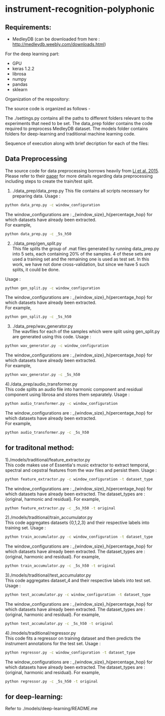 # instrument-recognition-polyphonic
## Requirements: 
* MedleyDB (can be downloaded from here : http://medleydb.weebly.com/downloads.html)

For the deep learning part:
* GPU 
* keras 1.2.2
* librosa
* numpy
* pandas
* sklearn

Organization of the respository:  

The source code is organized as follows -  

The ./settings.py contains all the paths to different folders relevant to the experiments that need to be set. The data_prep folder contains the code required to preprocess MedleyDB dataset. The models folder contains folders for deep-learning and traditional machine learning code.

Sequence of execution along with brief decription for each of the files:  

## Data Preprocessing  
The source code for data preprocessing borrows heavily from [Li et al. 2015](https://github.com/glennq/instrument-recognition). Please refer to their [paper](https://arxiv.org/pdf/1511.05520.pdf) for more details regarding data preprocessing including steps to create the train/test split.

1) ./data_prep/data_prep.py 
This file contains all scripts necessary for preparing data.
Usage :
```bash
python data_prep.py -c window_configuration
```
The window_configurations are : _{window_size}_h{percentage_hop} for which datasets have already been extracted.  
For example,
```bash
python data_prep.py -c _5s_h50

```

2) ./data_prep/gen_split.py  
This file splits the group of .mat files generated by running data_prep.py into 5 sets, each containing 20% of the samples. 4 of these sets are used a training set and the remaining one is used as test set. In this work, we have not done cross-validation, but since we have 5 such splits, it could be done.

Usage :
```bash
python gen_split.py -c window_configuration
```
The window_configurations are : _{window_size}_h{percentage_hop} for which datasets have already been extracted.  
For example,
```bash
python gen_split.py -c _5s_h50

```

3) ./data_prep/wav_generator.py  
The wavfiles for each of the samples which were split using gen_split.py are generated using this code.
Usage :
```bash
python wav_generator.py -c window_configuration
```
The window_configurations are : _{window_size}_h{percentage_hop} for which datasets have already been extracted.  
For example,
```bash
python wav_generator.py -c _5s_h50

```

4)./data_prep/audio_transformer.py  
This code splits an audio file into harmonic component and residual component using librosa and stores them separately.
Usage :
```bash
python audio_transformer.py -c window_configuration
```
The window_configurations are : _{window_size}_h{percentage_hop} for which datasets have already been extracted.  
For example,
```bash
python audio_transformer.py -c _5s_h50

```

## for traditonal method:  
1)./models/traditional/feature_extractor.py  
This code makes use of Essentia's music extractor to extract temporal, spectral and cepstral features from the wav files and persist them.
Usage :
```bash
python feature_extractor.py -c window_configuration -t dataset_type

```
The window_configurations are : _{window_size}_h{percentage_hop} for which datasets have already been extracted. The dataset_types are : {original, harmonic and residual}.
For example,
```bash
python feature_extractor.py -c _5s_h50 -t original

```

2)./models/traditional/train_accumulator.py  
This code aggregates datasets {0,1,2,3} and their respective labels into training set.
Usage :
```bash
python train_accumulator.py -c window_configuration -t dataset_type

```
The window_configurations are : _{window_size}_h{percentage_hop} for which datasets have already been extracted. The dataset_types are : {original, harmonic and residual}.
For example,
```bash
python train_accumulator.py -c _5s_h50 -t original

```

3)./models/traditional/test_accumulator.py  
This code aggregates dataset_4 and their respective labels into test set.
Usage :
```bash
python test_accumulator.py -c window_configuration -t dataset_type

```
The window_configurations are : _{window_size}_h{percentage_hop} for which datasets have already been extracted. The dataset_types are : {original, harmonic and residual}.
For example,
```bash
python test_accumulator.py -c _5s_h50 -t original

```

4)./models/traditional/regressor.py  
This code fits a regressor on training dataset and then predicts the instrument annotations for the test set.
Usage :
```bash
python regressor.py -c window_configuration -t dataset_type

```
The window_configurations are : _{window_size}_h{percentage_hop} for which datasets have already been extracted. The dataset_types are : {original, harmonic and residual}.
For example,
```bash
python regressor.py -c _5s_h50 -t original

```

## for deep-learning:  
Refer to ./models/deep-learning/README.me

